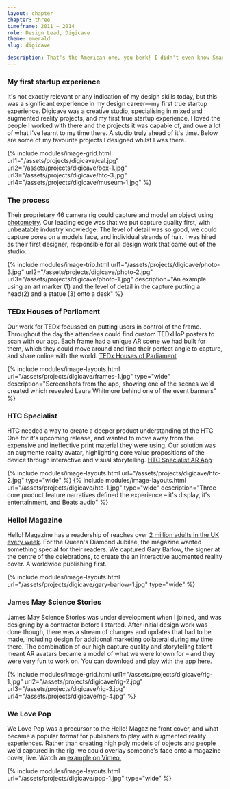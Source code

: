 ```yaml
---
layout: chapter
chapter: three
timeframe: 2011 — 2014
role: Design Lead, Digicave
theme: emerald
slug: digicave

description: That's the American one, you berk! I didn't even know Smarties made a cereal. They don't, it's just Smarties in a bowl with milk. It's like they're pally-wally with us when there's a problem with their printer, but once it's fixed... No, no there you go, no there you go. I just heard it come on.
---
```


### My first startup experience

It's not exactly relevant or any indication of my design skills today, but this was a significant experience in my design career—my first true startup experience. Digicave was a creative studio, specialising in mixed and augmented reality projects, and my first true startup experience. I loved the people I worked with there and the projects it was capable of, and owe a lot of what I've learnt to my time there. A studio truly ahead of it's time. Below are some of my favourite projects I designed whilst I was there.

{% include modules/image-grid.html url1="/assets/projects/digicave/cal.jpg" url2="/assets/projects/digicave/box-1.jpg" url3="/assets/projects/digicave/htc-3.jpg" url4="/assets/projects/digicave/museum-1.jpg" %}

### The process

Their proprietary 46 camera rig could capture and model an object using [photometry](<https://en.wikipedia.org/wiki/Photometry_(optics)>). Our leading edge was that we put capture quality first, with unbeatable industry knowledge. The level of detail was so good, we could capture pores on a models face, and individual strands of hair. I was hired as their first designer, responsible for all design work that came out of the studio.

{% include modules/image-trio.html url1="/assets/projects/digicave/photo-3.jpg" url2="/assets/projects/digicave/photo-2.jpg" url3="/assets/projects/digicave/photo-1.jpg" description="An example using an art marker (1) and the level of detail in the capture putting a head(2) and a statue (3) onto a desk" %}

### TEDx Houses of Parliament

Our work for TEDx focussed on putting users in control of the frame. Throughout the day the attendees could find custom TEDxHoP posters to scan with our app. Each frame had a unique AR scene we had built for them, which they could move around and find their perfect angle to capture, and share online with the world. [TEDx Houses of Parliament](https://play.google.com/store/apps/details?id=com.digicave.tedxhopframes)

{% include modules/image-layouts.html url="/assets/projects/digicave/frames-1.jpg" type="wide" description="Screenshots from the app, showing one of the scenes we'd created which revealed Laura Whitmore behind one of the event banners" %}

### HTC Specialist

HTC needed a way to create a deeper product understanding of the HTC One for it's upcoming release, and wanted to move away from the expensive and ineffective print material they were using. Our solution was an augmente reality avatar, highlighting core value propositions of the device through interactive and visual storytelling. [HTC Specialist AR App](https://play.google.com/store/apps/details?id=com.digicave.htc.specialist.ar)

{% include modules/image-layouts.html url="/assets/projects/digicave/htc-2.jpg" type="wide" %}
{% include modules/image-layouts.html url="/assets/projects/digicave/htc-1.jpg" type="wide" description="Three core product feature narratives defined the experience – it's display, it's entertainment, and Beats audio" %}

### Hello! Magazine

​Hello! Magazine has a readership of reaches over [2 million adults in the UK every week](http://www.hellomagazine.com/marketing/marketing01.html). For the Queen's Diamond Jubilee, the magazine wanted something special for their readers. We captured Gary Barlow, the signer at the centre of the celebrations, to create the an interactive augmented reality cover. A worldwide publishing first.

{% include modules/image-layouts.html url="/assets/projects/digicave/gary-barlow-1.jpg" type="wide" %}

### James May Science Stories

James May Science Stories was under development when I joined, and was designing by a contractor before I started. After initial design work was done though, there was a stream of changes and updates that had to be made, including design for additional marketing collateral during my time there. The combination of our high capture quality and storytelling talent meant AR avatars became a model of what we were known for – and they were very fun to work on. You can download and play with the app [here.](https://itunes.apple.com/pk/app/james-mays-science-stories/id517111167?mt=8)

{% include modules/image-grid.html url1="/assets/projects/digicave/rig-1.jpg" url2="/assets/projects/digicave/rig-2.jpg" url3="/assets/projects/digicave/rig-3.jpg" url4="/assets/projects/digicave/rig-4.jpg" %}

### We Love Pop

We Love Pop was a precursor to the Hello! Magazine front cover, and what became a popular format for publishers to play with augmented reality experiences. Rather than creating high poly models of objects and people we'd captured in the rig, we could overlay someone's face onto a magazine cover, live. Watch an [example on Vimeo.](https://vimeo.com/84395127)

{% include modules/image-layouts.html url="/assets/projects/digicave/pop-1.jpg" type="wide" %}
